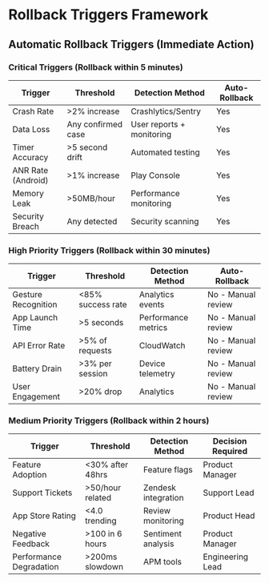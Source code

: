 # Rollback Triggers Framework

## Automatic Rollback Triggers (Immediate Action)

### Critical Triggers (Rollback within 5 minutes)
| Trigger | Threshold | Detection Method | Auto-Rollback |
|---------|-----------|------------------|---------------|
| Crash Rate | >2% increase | Crashlytics/Sentry | Yes |
| Data Loss | Any confirmed case | User reports + monitoring | Yes |
| Timer Accuracy | >5 second drift | Automated testing | Yes |
| ANR Rate (Android) | >1% increase | Play Console | Yes |
| Memory Leak | >50MB/hour | Performance monitoring | Yes |
| Security Breach | Any detected | Security scanning | Yes |

### High Priority Triggers (Rollback within 30 minutes)
| Trigger | Threshold | Detection Method | Auto-Rollback |
|---------|-----------|------------------|---------------|
| Gesture Recognition | <85% success rate | Analytics events | No - Manual review |
| App Launch Time | >5 seconds | Performance metrics | No - Manual review |
| API Error Rate | >5% of requests | CloudWatch | No - Manual review |
| Battery Drain | >3% per session | Device telemetry | No - Manual review |
| User Engagement | >20% drop | Analytics | No - Manual review |

### Medium Priority Triggers (Rollback within 2 hours)
| Trigger | Threshold | Detection Method | Decision Required |
|---------|-----------|------------------|-------------------|
| Feature Adoption | <30% after 48hrs | Feature flags | Product Manager |
| Support Tickets | >50/hour related | Zendesk integration | Support Lead |
| App Store Rating | <4.0 trending | Review monitoring | Product Head |
| Negative Feedback | >100 in 6 hours | Sentiment analysis | Product Manager |
| Performance Degradation | >200ms slowdown | APM tools | Engineering Lead |
